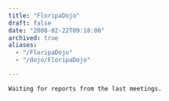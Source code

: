 ```yaml
---
title: "FloripaDojo"
draft: false
date: "2008-02-22T09:18:00"
archived: true
aliases:
  - "/FloripaDojo"
  - "/dojo/FloripaDojo"

---
```

    Waiting for reports from the last meetings.
